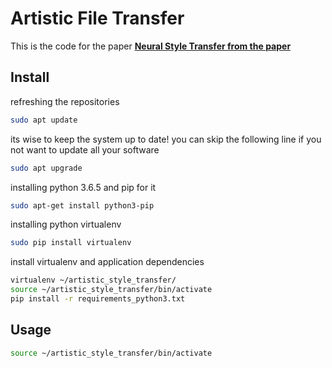 # Artistic File Transfer

This is the code for the paper
**[Neural Style Transfer from the paper](http://arxiv.org/abs/1508.06576)**

## Install

refreshing the repositories
```sh
sudo apt update
```

its wise to keep the system up to date! you can skip the following line if you not want to update all your software
```sh
sudo apt upgrade
```

installing python 3.6.5 and pip for it
```sh
sudo apt-get install python3-pip
```
installing python virtualenv
```sh
sudo pip install virtualenv
```

install virtualenv and application dependencies
```sh
virtualenv ~/artistic_style_transfer/
source ~/artistic_style_transfer/bin/activate
pip install -r requirements_python3.txt
```


## Usage

```sh
source ~/artistic_style_transfer/bin/activate

``` 	

